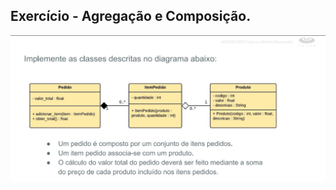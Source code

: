 ## Exercício - Agregação e Composição.

<p align="center">
  <img width="1200" src="https://github.com/FilipeCastro008/Praticando-POO---C.E.S.A.R/blob/master/Pedidos/lib/sssss.png">
  </p>

